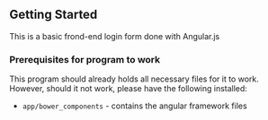 ## Getting Started

This is a basic frond-end login form done with Angular.js

### Prerequisites for program to work

This program should already holds all necessary files for it to work. However, should it not work, please have the following installed:

* `app/bower_components` - contains the angular framework files
